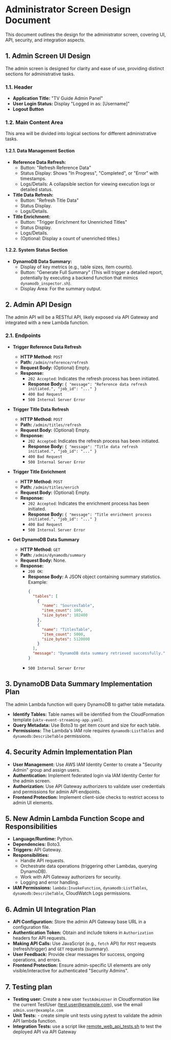 # Administrator Screen Design Document

This document outlines the design for the administrator screen, covering UI, API, security, and integration aspects.

## 1. Admin Screen UI Design

The admin screen is designed for clarity and ease of use, providing distinct sections for administrative tasks.

### 1.1. Header
*   **Application Title:** "TV Guide Admin Panel"
*   **User Login Status:** Display "Logged in as: [Username]"
*   **Logout Button**

### 1.2. Main Content Area
This area will be divided into logical sections for different administrative tasks.

#### 1.2.1. Data Management Section
*   **Reference Data Refresh:**
    *   Button: "Refresh Reference Data"
    *   Status Display: Shows "In Progress", "Completed", or "Error" with timestamps.
    *   Logs/Details: A collapsible section for viewing execution logs or detailed status.
*   **Title Data Refresh:**
    *   Button: "Refresh Title Data"
    *   Status Display.
    *   Logs/Details.
*   **Title Enrichment:**
    *   Button: "Trigger Enrichment for Unenriched Titles"
    *   Status Display.
    *   Logs/Details.
    *   (Optional: Display a count of unenriched titles.)

#### 1.2.2. System Status Section
*   **DynamoDB Data Summary:**
    *   Display of key metrics (e.g., table sizes, item counts).
    *   Button: "Generate Full Summary" (This will trigger a detailed report, potentially by executing a backend function that mimics `dynamodb_inspector.sh`).
    *   Display Area: For the summary output.

## 2. Admin API Design

The admin API will be a RESTful API, likely exposed via API Gateway and integrated with a new Lambda function.

### 2.1. Endpoints

*   **Trigger Reference Data Refresh**
    *   **HTTP Method:** `POST`
    *   **Path:** `/admin/reference/refresh`
    *   **Request Body:** (Optional) Empty.
    *   **Response:**
        *   `202 Accepted`: Indicates the refresh process has been initiated.
        *   **Response Body:** `{ "message": "Reference data refresh initiated.", "job_id": "..." }`
        *   `400 Bad Request`
        *   `500 Internal Server Error`

*   **Trigger Title Data Refresh**
    *   **HTTP Method:** `POST`
    *   **Path:** `/admin/titles/refresh`
    *   **Request Body:** (Optional) Empty.
    *   **Response:**
        *   `202 Accepted`: Indicates the refresh process has been initiated.
        *   **Response Body:** `{ "message": "Title data refresh initiated.", "job_id": "..." }`
        *   `400 Bad Request`
        *   `500 Internal Server Error`

*   **Trigger Title Enrichment**
    *   **HTTP Method:** `POST`
    *   **Path:** `/admin/titles/enrich`
    *   **Request Body:** (Optional) Empty.
    *   **Response:**
        *   `202 Accepted`: Indicates the enrichment process has been initiated.
        *   **Response Body:** `{ "message": "Title enrichment process initiated.", "job_id": "..." }`
        *   `400 Bad Request`
        *   `500 Internal Server Error`

*   **Get DynamoDB Data Summary**
    *   **HTTP Method:** `GET`
    *   **Path:** `/admin/dynamodb/summary`
    *   **Request Body:** None.
    *   **Response:**
        *   `200 OK`:
        *   **Response Body:** A JSON object containing summary statistics. Example:
            ```json
            {
              "tables": [
                {
                  "name": "SourcesTable",
                  "item_count": 100,
                  "size_bytes": 102400
                },
                {
                  "name": "TitlesTable",
                  "item_count": 5000,
                  "size_bytes": 5120000
                }
              ],
              "message": "DynamoDB data summary retrieved successfully."
            }
            ```
        *   `500 Internal Server Error`

## 3. DynamoDB Data Summary Implementation Plan

The admin Lambda function will query DynamoDB to gather table metadata.
*   **Identify Tables:** Table names will be identified from the CloudFormation template (`uktv-event-streaming-app.yaml`).
*   **Query Metadata:** Use Boto3 to get item count and size for each table.
*   **Permissions:** The Lambda's IAM role requires `dynamodb:ListTables` and `dynamodb:DescribeTable` permissions.

## 4. Security Admin Implementation Plan

*   **User Management:** Use AWS IAM Identity Center to create a "Security Admin" group and assign users.
*   **Authentication:** Implement federated login via IAM Identity Center for the admin screen.
*   **Authorization:** Use API Gateway authorizers to validate user credentials and permissions for admin API endpoints.
*   **Frontend Protection:** Implement client-side checks to restrict access to admin UI elements.

## 5. New Admin Lambda Function Scope and Responsibilities

*   **Language/Runtime:** Python.
*   **Dependencies:** Boto3.
*   **Triggers:** API Gateway.
*   **Responsibilities:**
    *   Handle API requests.
    *   Orchestrate data operations (triggering other Lambdas, querying DynamoDB).
    *   Work with API Gateway authorizers for security.
    *   Logging and error handling.
*   **IAM Permissions:** `lambda:InvokeFunction`, `dynamodb:ListTables`, `dynamodb:DescribeTable`, CloudWatch Logs permissions.

## 6. Admin UI Integration Plan

*   **API Configuration:** Store the admin API Gateway base URL in a configuration file.
*   **Authentication Token:** Obtain and include tokens in `Authorization` headers for API requests.
*   **Making API Calls:** Use JavaScript (e.g., `fetch` API) for `POST` requests (refresh/trigger) and `GET` requests (summary).
*   **User Feedback:** Provide clear messages for success, ongoing operations, and errors.
*   **Frontend Protection:** Ensure admin-specific UI elements are only visible/interactive for authenticated "Security Admins".

## 7. Testing plan

*   **Testing user:** Create a new user `TestAdminUser` in Cloudformation like the current TestUser (test.user@example.com), use the email `admin.user@example.com`
*   **Unit Tests:** - create simple unit tests using pytest to validate the admin API lambda function.
*   **Integration Tests:** use a script like [remote_web_api_tests.sh](../../scripts/remote_web_api_tests.sh) to test the deployed API via API Gateway
